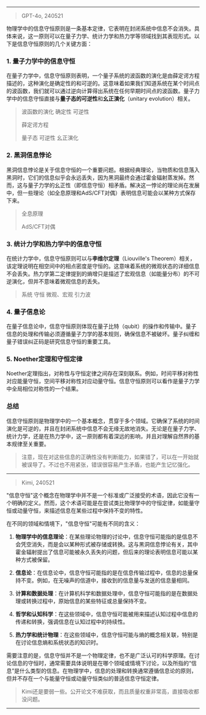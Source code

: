 
---

> GPT-4o, 240521

物理学中的信息守恒原则是一条基本定律，它表明在封闭系统中<span class="red">信息</span>不会消失。具体来说，这一原则可以在量子力学、统计力学和热力学等领域找到其表现形式。以下是信息守恒原则的几个关键方面：

### 1. **量子力学中的信息守恒**
在量子力学中，信息守恒原则表明，一个量子系统的波函数的演化是由薛定谔方程描述的，这种演化是确定性的和可逆的。这意味着如果我们知道系统在某个<span class="red">时间点</span>的波函数，我们就可以通过逆向计算得出系统在任何早期时间点的波函数。量子力学中的信息守恒直接与**量子态的可逆性**和**幺正演化**（unitary evolution）相关。

> 波函数的演化
> 	确定性
> 	可逆性
> 
> 薛定谔方程
> 
> 量子态
> 	可逆性
> 	幺正演化

### 2. **黑洞信息悖论**
黑洞信息悖论是关于信息守恒的一个重要问题。根据经典理论，当物质和信息落入黑洞时，它们的信息似乎会永远丢失，因为黑洞最终会通过<span class="red">霍金辐射</span>蒸发掉。然而，这与量子力学的幺正性（即信息守恒）相矛盾。解决这一悖论的理论尚在发展中，但一些理论（如全息原理和AdS/CFT对偶）表明信息可能会以某种方式保存下来。

> 全息原理
> 
> AdS/CFT对偶

### 3. **统计力学和热力学中的信息守恒**
在统计力学中，信息守恒原则可以与<span class="red">**李维尔定理**（Liouville's Theorem）</span>相关，该定理说明在<span class="red">相空间</span>中的<span class="red">相点密度</span>是守恒的。这意味着系统的微观状态的详细信息不会丢失。热力学第二定律提到的<span class="red">熵增</span>只是描述了宏观信息（如能量分布）的不可逆演化，但并不意味着微观信息的丢失。

> 系统
> 守恒
> 微观、宏观
> 	引力波

### 4. **量子信息论**
在量子信息论中，信息守恒原则体现在量子比特（qubit）的操作和传输中。量子信息的处理和传输必须遵循量子力学的基本规则，确保信息不被破坏。<span class="red">量子纠缠</span>和<span class="red">量子错误纠正码</span>是研究信息守恒的重要工具。

### 5. **Noether定理和守恒定律**
<span class="red">Noether定理</span>指出，<span class="red">对称性</span>与<span class="red">守恒定律</span>之间存在深刻联系。例如，<span class="red">时间平移对称性</span>对应<span class="red">能量守恒</span>，<span class="red">空间平移对称性</span>对应<span class="red">动量守恒</span>。信息守恒原则可以看作是量子力学中<span class="red">全局相位对称性</span>的一个结果。

### 总结
信息守恒原则是物理学中的一个基本概念，贯穿于多个领域。它确保了<span class="red">系统</span>的<span class="red">时间演化</span>是可逆的，并且在封闭系统中信息不会无缘无故地消失。无论是在量子力学、统计力学，还是在热力学中，这一原则都有着深远的影响，并且对理解自然界的基本规律至关重要。

> 注意，现在对这些信息的正确性没有判断能力，如果错了，可以在一开始就被误导了。不过也不用紧张，错误很容易产生矛盾，也能产生记忆强化。

---

> Kimi, 240521

"信息守恒"这个概念在物理学中并不是一个标准或广泛接受的术语，因此它没有一个明确的定义。然而，这个术语可能是在尝试类比物理学中的守恒定律，如能量守恒或动量守恒，来描述信息在某些过程中保持不变的特性。

在不同的领域和情境下，"信息守恒"可能有不同的含义：

1. **物理学中的信息理论**：在某些理论物理的讨论中，信息守恒可能指的是信息不会凭空消失，而是会以某种形式被存储或转换。这与黑洞信息悖论有关，其中霍金辐射提出了信息可能被永久丢失的问题，但后来的理论表明信息可能以某种方式被保留。

2. **信息论**：在信息论中，信息守恒可能指的是在信息传输过程中，信息的总量保持不变。例如，在无噪声的信道中，接收到的信息量与发送的信息量相同。

3. **计算和数据处理**：在计算机科学和数据处理中，信息守恒可能指的是在数据处理或转换过程中，原始信息的某些特征或总量保持不变。

4. **哲学和认知科学**：在这些领域中，信息守恒可能被用来描述认知过程中信息的传递和转换，强调信息在认知过程中的持续性。

5. **热力学和统计物理**：在这些领域中，信息守恒可能与熵的概念相关联，特别是在讨论信息熵和系统状态的知识时。

需要注意的是，信息守恒并不是一个物理定律，也不是广泛认可的科学原理。在讨论信息的守恒时，通常需要具体说明是在哪个领域或情境下讨论，以及所指的“信息”是什么类型的信息。在物理学中，信息的处理和转换通常遵循信息论的原则，但并不存在一个与能量守恒或动量守恒类似的普适信息守恒定律。

> Kimi还是要弱一些。公开论文不难获取，而且质量权重非常高，直接吸收都没问题。

---


